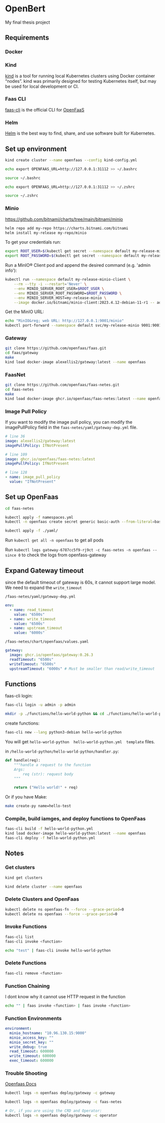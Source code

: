 # OpenBert

My final thesis project

## Requirements

### Docker

### Kind

[kind](https://kind.sigs.k8s.io/) is a tool for running local Kubernetes clusters using Docker container “nodes”.
kind was primarily designed for testing Kubernetes itself, but may be used for local development or CI.

### Faas CLI

[faas-cli](https://github.com/openfaas/faas-cli) is the official CLI for [OpenFaaS](https://github.com/openfaas/faas)

### Helm

[Helm](https://helm.sh/docs/intro/install/) is the best way to find, share, and use software built for Kubernetes.

## Set up environment

```bash
kind create cluster --name openfaas --config kind-config.yml

echo export OPENFAAS_URL=http://127.0.0.1:31112 >> ~/.bashrc

source ~/.bashrc
```

```zsh
echo export OPENFAAS_URL=http://127.0.0.1:31112 >> ~/.zshrc

source ~/.zshrc
```

### Minio

https://github.com/bitnami/charts/tree/main/bitnami/minio

```bash
helm repo add my-repo https://charts.bitnami.com/bitnami
helm install my-release my-repo/minio
```

To get your credentials run:

```bash
export ROOT_USER=$(kubectl get secret --namespace default my-release-minio -o jsonpath="{.data.root-user}" | base64 -d)
export ROOT_PASSWORD=$(kubectl get secret --namespace default my-release-minio -o jsonpath="{.data.root-password}" | base64 -d)
```

Run a MinIO&reg; Client pod and append the desired command (e.g. 'admin info'):

```bash
kubectl run --namespace default my-release-minio-client \
    --rm --tty -i --restart='Never' \
    --env MINIO_SERVER_ROOT_USER=$ROOT_USER \
    --env MINIO_SERVER_ROOT_PASSWORD=$ROOT_PASSWORD \
    --env MINIO_SERVER_HOST=my-release-minio \
    --image docker.io/bitnami/minio-client:2023.4.12-debian-11-r1 -- admin info minio
```

Get the MinIO URL:

```bash
echo "MinIO&reg; web URL: http://127.0.0.1:9001/minio"
kubectl port-forward --namespace default svc/my-release-minio 9001:9001
```

### Gateway

```bash
git clone https://github.com/openfaas/faas.git
cd faas/gateway
make
kind load docker-image alexellis2/gateway:latest --name openfaas
```

### FaasNet

```bash
git clone https://github.com/openfaas/faas-netes.git
cd faas-netes
make
kind load docker-image ghcr.io/openfaas/faas-netes:latest --name openfaas
```

### Image Pull Policy

If you want to modify the image pull policy, you can modify the imagePullPolicy field in the `faas-netes/yaml/gateway-dep.yml` file.

```yml
# line 36
image: alexellis2/gateway:latest
imagePullPolicy: IfNotPresent

# line 109
image: ghcr.io/openfaas/faas-netes:latest
imagePullPolicy: IfNotPresent

# line 128
- name: image_pull_policy
  value: "IfNotPresent"
```

## Set up OpenFaas

```bash
cd faas-netes

kubectl apply -f namespaces.yml
kubectl -n openfaas create secret generic basic-auth --from-literal=basic-auth-user=admin --from-literal=basic-auth-password=admin

kubectl apply -f ./yaml/
```

Run `kubectl get all -n openfaas` to get all pods

Run `kubectl logs gateway-6787cc5f9-rj9ct -c faas-netes -n openfaas --since 0` to check the logs from openfass-gateway

## Expand Gateway timeout

since the default timeout of gateway is 60s, it cannot support large model. We need to expand the `write_timeout`

`/faas-netes/yaml/gateway-dep.yml`

```yaml
env:
  - name: read_timeout
    value: "6500s"
  - name: write_timeout
    value: "6500s"
  - name: upstream_timeout
    value: "6000s"
```

`/faas-netes/chart/openfaas/values.yaml`

```yaml
gateway:
  image: ghcr.io/openfaas/gateway:0.26.3
  readTimeout: "6500s"
  writeTimeout: "6500s"
  upstreamTimeout: "6000s" # Must be smaller than read/write_timeout
```

## Functions

faas-cli login:

```bash
faas-cli login -u admin -p admin
```

```bash
mkdir -p ./functions/hello-world-python && cd ./functions/hello-world-python
```

create functions:

```bash
faas-cli new --lang python3-debian hello-world-python
```

You will get `hello-world-python  hello-world-python.yml  template` files.

in `/hello-world-python/hello-world-python/handler.py`:

```python
def handle(req):
    """handle a request to the function
    Args:
        req (str): request body
    """

    return ("Hello world!" + req)
```

Or if you have Make:

```bash
make create-py name=hello-test
```

### Compile, build iamges, and deploy functions to OpenFaas

```bash
faas-cli build -f hello-world-python.yml
kind load docker-image hello-world-python:latest --name openfaas
faas-cli deploy -f hello-world-python.yml
```

## Notes

### Get clusters

```bash
kind get clusters

kind delete cluster --name openfaas
```

### Delete Clusters and OpenFaas

```bash
kubectl delete ns openfaas-fn --force --grace-period=0
kubectl delete ns openfaas --force --grace-period=0
```

### Invoke Functions

```bash
faas-cli list
faas-cli invoke <function>

echo "test" | faas-cli invoke hello-world-python
```

### Delete Functions

```bash
faas-cli remove <function>
```

### Function Chaining

I dont know why it cannot use HTTP request in the function

```bash
echo "" | faas invoke <function> | faas invoke <function>
```

### Function Environments

```yaml
environment:
  minio_hostname: "10.96.130.15:9000"
  minio_access_key: ""
  minio_secret_key: ""
  write_debug: true
  read_timeout: 600000
  write_timeout: 600000
  exec_timeout: 600000
```

### Trouble Shooting

[Openfaas Docs](https://docs.openfaas.com/deployment/troubleshooting/)

```bash
kubectl logs -n openfaas deploy/gateway -c gateway
```

```bash
kubectl logs -n openfaas deploy/gateway -c faas-netes

# Or, if you are using the CRD and Operator:
kubectl logs -n openfaas deploy/gateway -c operator
```

